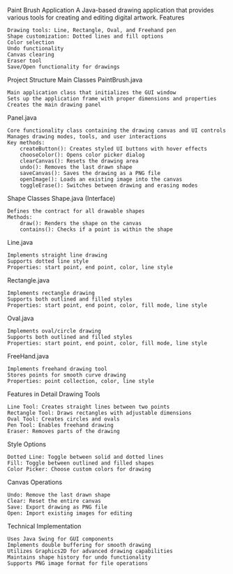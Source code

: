 Paint Brush Application
A Java-based drawing application that provides various tools for creating and editing digital artwork.
Features

    Drawing tools: Line, Rectangle, Oval, and Freehand pen
    Shape customization: Dotted lines and fill options
    Color selection
    Undo functionality
    Canvas clearing
    Eraser tool
    Save/Open functionality for drawings

Project Structure
Main Classes
PaintBrush.java

    Main application class that initializes the GUI window
    Sets up the application frame with proper dimensions and properties
    Creates the main drawing panel

Panel.java

    Core functionality class containing the drawing canvas and UI controls
    Manages drawing modes, tools, and user interactions
    Key methods:
        createButton(): Creates styled UI buttons with hover effects
        chooseColor(): Opens color picker dialog
        clearCanvas(): Resets the drawing area
        undo(): Removes the last drawn shape
        saveCanvas(): Saves the drawing as a PNG file
        openImage(): Loads an existing image into the canvas
        toggleErase(): Switches between drawing and erasing modes

Shape Classes
Shape.java (Interface)

    Defines the contract for all drawable shapes
    Methods:
        draw(): Renders the shape on the canvas
        contains(): Checks if a point is within the shape

Line.java

    Implements straight line drawing
    Supports dotted line style
    Properties: start point, end point, color, line style

Rectangle.java

    Implements rectangle drawing
    Supports both outlined and filled styles
    Properties: start point, end point, color, fill mode, line style

Oval.java

    Implements oval/circle drawing
    Supports both outlined and filled styles
    Properties: start point, end point, color, fill mode, line style

FreeHand.java

    Implements freehand drawing tool
    Stores points for smooth curve drawing
    Properties: point collection, color, line style

Features in Detail
Drawing Tools

    Line Tool: Creates straight lines between two points
    Rectangle Tool: Draws rectangles with adjustable dimensions
    Oval Tool: Creates circles and ovals
    Pen Tool: Enables freehand drawing
    Eraser: Removes parts of the drawing

Style Options

    Dotted Line: Toggle between solid and dotted lines
    Fill: Toggle between outlined and filled shapes
    Color Picker: Choose custom colors for drawing

Canvas Operations

    Undo: Remove the last drawn shape
    Clear: Reset the entire canvas
    Save: Export drawing as PNG file
    Open: Import existing images for editing

Technical Implementation

    Uses Java Swing for GUI components
    Implements double buffering for smooth drawing
    Utilizes Graphics2D for advanced drawing capabilities
    Maintains shape history for undo functionality
    Supports PNG image format for file operations
